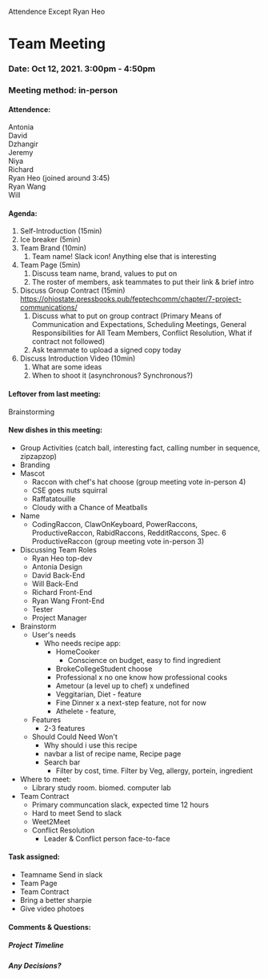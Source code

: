 Attendence
Except Ryan Heo

# Team Meeting
### Date: Oct 12, 2021. 3:00pm - 4:50pm
### Meeting method: in-person


#### Attendence:
Antonia <br>
David <br>
Dzhangir <br>
Jeremy <br>
Niya <br>
Richard <br>
Ryan Heo (joined around 3:45) <br>
Ryan Wang <br>
Will <br>

#### Agenda:
1. Self-Introduction (15min)
2. Ice breaker (5min)
3. Team Brand (10min)
    1. Team name! Slack icon! Anything else that is interesting
4. Team Page (5min)
    1. Discuss team name, brand, values to put on
    2. The roster of members, ask teammates to put their link & brief intro
5. Discuss Group Contract (15min) https://ohiostate.pressbooks.pub/feptechcomm/chapter/7-project-communications/
    1. Discuss what to put on group contract (Primary Means of Communication and Expectations, Scheduling Meetings, General Responsibilities for All Team Members, Conflict Resolution, What if contract not followed)
    2. Ask teammate to upload a signed copy today
6. Discuss Introduction Video (10min)
    1. What are some ideas
    2. When to shoot it (asynchronous? Synchronous?)

#### Leftover from last meeting:
Brainstorming

#### New dishes in this meeting:
- Group Activities (catch ball, interesting fact, calling number in sequence, zipzapzop)
- Branding
- Mascot
	- Raccon with chef's hat choose (group meeting vote in-person 4)
	- CSE goes nuts squirral
	- Raffatatouille
	- Cloudy with a Chance of Meatballs
- Name
	- CodingRaccon, ClawOnKeyboard, PowerRaccons, ProductiveRaccon, RabidRaccons, RedditRaccons, Spec. 6
	ProductiveRaccon (group meeting vote in-person 3)
- Discussing Team Roles
	- Ryan Heo top-dev
	- Antonia Design
	- David Back-End
	- Will Back-End
	- Richard Front-End
	- Ryan Wang Front-End
	- Tester
	- Project Manager
- Brainstorm
	- User's needs
		- Who needs recipe app:
			- HomeCooker
				- Conscience on budget, easy to find ingredient
			- BrokeCollegeStudent choose
			- Professional x no one know how professional cooks
			- Ametour (a level up to chef) x undefined
			- Veggitarian, Diet - feature
			- Fine Dinner x a next-step feature, not for now
			- Athelete - feature,
	- Features
		- 2-3 features
    - Should Could Need Won't
		- Why should i use this recipe
	  - navbar a list of recipe name, Recipe page
	  - Search bar
		- Filter by cost, time. Filter by Veg, allergy, portein, ingredient
- Where to meet:
	- Library study room. biomed. computer lab
- Team Contract
	- Primary communcation slack, expected time 12 hours
	- Hard to meet Send to slack
	- Weet2Meet
	- Conflict Resolution
		- Leader & Conflict person face-to-face	
#### Task assigned:
* Teamname Send in slack
* Team Page
* Team Contract
* Bring a better sharpie
* Give video photoes
#### Comments & Questions:

##### Project Timeline

##### Any Decisions?
